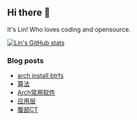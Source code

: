 ## Hi there 👋
It's Lin! Who loves coding and opensource.

[![Lin's GitHub stats](https://github-readme-stats.vercel.app/api?username=linhandev&theme=dark)](https://github.com/anuraghazra/github-readme-stats)


### Blog posts
<!-- BLOG-POST-LIST:START -->
- [arch install btrfs](https://linhandev.github.io//posts/arch-install-btrfs/)
- [算法](https://linhandev.github.io//posts/temp/)
- [Arch常用软件](https://linhandev.github.io//posts/Arch-Apps/)
- [应用层](https://linhandev.github.io//posts/Application-Layer/)
- [腹部CT](https://linhandev.github.io//posts/Liver-CT/)
<!-- BLOG-POST-LIST:END -->


